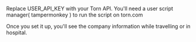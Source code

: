 Replace USER_API_KEY with your Torn API.
You'll need a user script manager( tampermonkey ) to run the script on torn.com

Once you set it up, you'll see the company information while travelling or in hospital.
